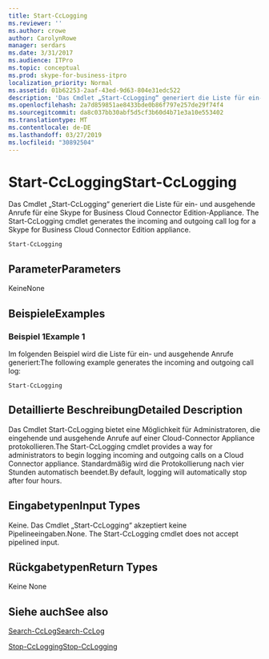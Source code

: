 ```yaml
---
title: Start-CcLogging
ms.reviewer: ''
ms.author: crowe
author: CarolynRowe
manager: serdars
ms.date: 3/31/2017
ms.audience: ITPro
ms.topic: conceptual
ms.prod: skype-for-business-itpro
localization_priority: Normal
ms.assetid: 01b62253-2aaf-43ed-9d63-804e31edc522
description: 'Das Cmdlet „Start-CcLogging“ generiert die Liste für ein- und ausgehende Anrufe für eine Skype for Business Cloud Connector Edition-Appliance. '
ms.openlocfilehash: 2a7d859851ae8433bde0b86f797e257de29f74f4
ms.sourcegitcommit: da8c037bb30abf5d5cf3b60d4b71e3a10e553402
ms.translationtype: MT
ms.contentlocale: de-DE
ms.lasthandoff: 03/27/2019
ms.locfileid: "30892504"
---
```

# <a name="start-cclogging"></a><span data-ttu-id="afde2-103">Start-CcLogging</span><span class="sxs-lookup"><span data-stu-id="afde2-103">Start-CcLogging</span></span>
 
<span data-ttu-id="afde2-104">Das Cmdlet „Start-CcLogging“ generiert die Liste für ein- und ausgehende Anrufe für eine Skype for Business Cloud Connector Edition-Appliance. </span><span class="sxs-lookup"><span data-stu-id="afde2-104">The Start-CcLogging cmdlet generates the incoming and outgoing call log for a Skype for Business Cloud Connector Edition appliance.</span></span> 
  
```
Start-CcLogging
```

## <a name="parameters"></a><span data-ttu-id="afde2-105">Parameter</span><span class="sxs-lookup"><span data-stu-id="afde2-105">Parameters</span></span>

<span data-ttu-id="afde2-106">Keine</span><span class="sxs-lookup"><span data-stu-id="afde2-106">None</span></span>
  
## <a name="examples"></a><span data-ttu-id="afde2-107">Beispiele</span><span class="sxs-lookup"><span data-stu-id="afde2-107">Examples</span></span>
<span data-ttu-id="afde2-108"><a name="Examples"> </a></span><span class="sxs-lookup"><span data-stu-id="afde2-108"></span></span>

### <a name="example-1"></a><span data-ttu-id="afde2-109">Beispiel 1</span><span class="sxs-lookup"><span data-stu-id="afde2-109">Example 1</span></span>

<span data-ttu-id="afde2-110">Im folgenden Beispiel wird die Liste für ein- und ausgehende Anrufe generiert:</span><span class="sxs-lookup"><span data-stu-id="afde2-110">The following example generates the incoming and outgoing call log:</span></span>
  
```
Start-CcLogging
```

## <a name="detailed-description"></a><span data-ttu-id="afde2-111">Detaillierte Beschreibung</span><span class="sxs-lookup"><span data-stu-id="afde2-111">Detailed Description</span></span>
<span data-ttu-id="afde2-112"><a name="DetailedDescription"> </a></span><span class="sxs-lookup"><span data-stu-id="afde2-112"></span></span>

<span data-ttu-id="afde2-113">Das Cmdlet Start-CcLogging bietet eine Möglichkeit für Administratoren, die eingehende und ausgehende Anrufe auf einer Cloud-Connector Appliance protokollieren.</span><span class="sxs-lookup"><span data-stu-id="afde2-113">The Start-CcLogging cmdlet provides a way for administrators to begin logging incoming and outgoing calls on a Cloud Connector appliance.</span></span> <span data-ttu-id="afde2-114">Standardmäßig wird die Protokollierung nach vier Stunden automatisch beendet.</span><span class="sxs-lookup"><span data-stu-id="afde2-114">By default, logging will automatically stop after four hours.</span></span>
  
## <a name="input-types"></a><span data-ttu-id="afde2-115">Eingabetypen</span><span class="sxs-lookup"><span data-stu-id="afde2-115">Input Types</span></span>
<span data-ttu-id="afde2-116"><a name="InputTypes"> </a></span><span class="sxs-lookup"><span data-stu-id="afde2-116"></span></span>

<span data-ttu-id="afde2-p102">Keine. Das Cmdlet „Start-CcLogging“ akzeptiert keine Pipelineeingaben.</span><span class="sxs-lookup"><span data-stu-id="afde2-p102">None. The Start-CcLogging cmdlet does not accept pipelined input.</span></span>
  
## <a name="return-types"></a><span data-ttu-id="afde2-119">Rückgabetypen</span><span class="sxs-lookup"><span data-stu-id="afde2-119">Return Types</span></span>
<span data-ttu-id="afde2-120"><a name="ReturnTypes"> </a></span><span class="sxs-lookup"><span data-stu-id="afde2-120"></span></span>

<span data-ttu-id="afde2-121">Keine </span><span class="sxs-lookup"><span data-stu-id="afde2-121">None</span></span>
  
## <a name="see-also"></a><span data-ttu-id="afde2-122">Siehe auch</span><span class="sxs-lookup"><span data-stu-id="afde2-122">See also</span></span>
<span data-ttu-id="afde2-123"><a name="ReturnTypes"> </a></span><span class="sxs-lookup"><span data-stu-id="afde2-123"></span></span>

[<span data-ttu-id="afde2-124">Search-CcLog</span><span class="sxs-lookup"><span data-stu-id="afde2-124">Search-CcLog</span></span>](search-cclog.md)
  
[<span data-ttu-id="afde2-125">Stop-CcLogging</span><span class="sxs-lookup"><span data-stu-id="afde2-125">Stop-CcLogging</span></span>](stop-cclogging.md)
  

